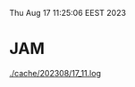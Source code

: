 Thu Aug 17 11:25:06 EEST 2023
# JAM
<a href='./cache/202308/17_11.log'>./cache/202308/17_11.log</a>
